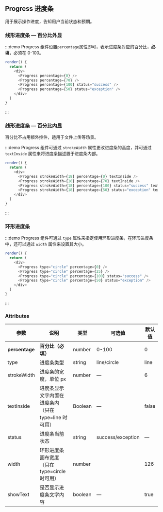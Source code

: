 ## Progress 进度条

用于展示操作进度，告知用户当前状态和预期。

### 线形进度条 — 百分比外显

:::demo Progress 组件设置`percentage`属性即可，表示进度条对应的百分比，**必填**，必须在 0-100。

```js
render() {
  return (
    <div>
      <Progress percentage={0} />
      <Progress percentage={70} />
      <Progress percentage={100} status="success" />
      <Progress percentage={50} status="exception" />
    </div>
  )
}
```
:::

### 线形进度条 — 百分比内显

百分比不占用额外控件，适用于文件上传等场景。

:::demo Progress 组件可通过 `strokeWidth` 属性更改进度条的高度，并可通过 `textInside` 属性来将进度条描述置于进度条内部。

```js
render() {
  return (
    <div>
      <Progress strokeWidth={18} percentage={0} textInside />
      <Progress strokeWidth={18} percentage={70} textInside />
      <Progress strokeWidth={18} percentage={100} status="success" textInside />
      <Progress strokeWidth={18} percentage={50} status="exception" textInside />
    </div>
  )
}
```
:::

### 环形进度条

:::demo Progress 组件可通过 `type` 属性来指定使用环形进度条，在环形进度条中，还可以通过 `width` 属性来设置其大小。

```js
render() {
  return (
    <div>
      <Progress type="circle" percentage={0} />
      <Progress type="circle" percentage={25} />
      <Progress type="circle" percentage={100} status="success" />
      <Progress type="circle" percentage={50} status="exception" />
    </div>
  )
}
```
:::

### Attributes
| 参数          | 说明            | 类型            | 可选值                 | 默认值   |
|-------------  |---------------- |---------------- |---------------------- |-------- |
| **percentage** | **百分比（必填）**   | number          |     0-100          |     0    |
| type          | 进度条类型           | string         | line/circle | line |
| strokeWidth  | 进度条的宽度，单位 px | number          | — | 6 |
| textInside  | 进度条显示文字内置在进度条内（只在 type=line 时可用） | Boolean | — | false |
| status  | 进度条当前状态 | string | success/exception | — |
| width  | 环形进度条画布宽度（只在 type=circle 时可用） | number |  | 126 |
| showText  | 是否显示进度条文字内容 | boolean | — | true |
